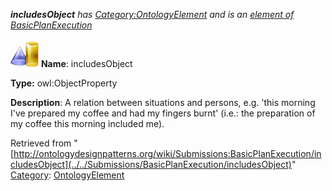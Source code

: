 ___includesObject__ has [Category:OntologyElement](../../Category/OntologyElement "Category:OntologyElement") and is an [element of](../../Property/ElementOf "Property:ElementOf") [BasicPlanExecution](../../Submissions/BasicPlanExecution "Submissions:BasicPlanExecution")_


  




[![ObjectProperty](../../images/thumb/c/c3/ObjectProperty.gif/45px-ObjectProperty.gif)](../../Image/ObjectProperty.gif "ObjectProperty")
__Name__: includesObject 


__Type:__ owl:ObjectProperty 


__Description__: A relation between situations and persons, e.g. 'this morning I've prepared my coffee and had my fingers burnt' (i.e.: the preparation of my coffee this morning included me). 





Retrieved from "[http://ontologydesignpatterns.org/wiki/Submissions:BasicPlanExecution/includesObject](../../Submissions/BasicPlanExecution/includesObject)"
 [Category](http://ontologydesignpatterns.org/wiki/Special:Categories "Special:Categories"): [OntologyElement](../../Category/OntologyElement "Category:OntologyElement")